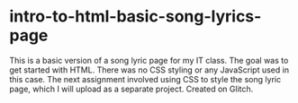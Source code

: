# intro-to-html-basic-song-lyrics-page
This is a basic version of a song lyric page for my IT class. The goal was to get started with HTML. There was no CSS styling or any JavaScript used in this case. The next assignment involved using CSS to style the song lyric page, which I will upload as a separate project. Created on Glitch.
